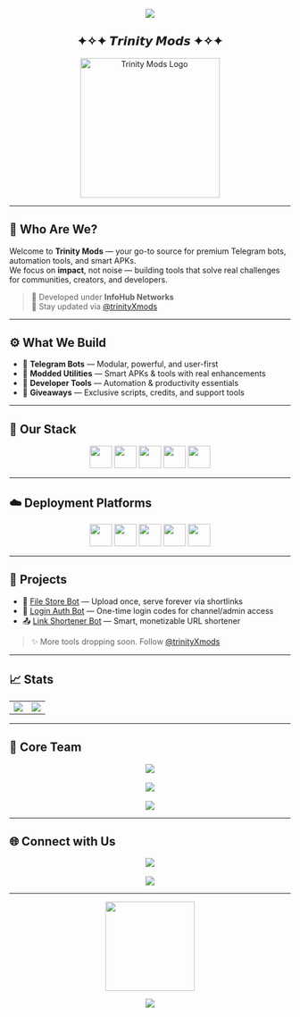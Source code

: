 <p align="center">
  <img src="https://readme-typing-svg.herokuapp.com?font=Fira+Code&size=28&duration=2500&pause=500&color=33FFAA&center=true&vCenter=true&width=800&height=100&lines=꧁+𝙒𝙚𝙡𝙘𝙤𝙢𝙚+𝙩𝙤+𝙏𝙧𝙞𝙣𝙞𝙩𝙮+𝙈𝙤𝙙𝙨+꧂;𝗣𝗿𝗲𝗺𝗶𝘂𝗺+𝗕𝗼𝘁𝘀,+𝗧𝗼𝗼𝗹𝘀+%26+𝗠𝗼𝗿𝗲;𝗕𝘂𝗶𝗹𝘁+𝗳𝗼𝗿+𝗗𝗲𝘃𝘀,+𝗖𝗿𝗲𝗮𝘁𝗼𝗿𝘀+%26+𝗔𝗱𝗺𝗶𝗻𝘀!" />
</p>

<h2 align="center">✦✧✦ 𝙏𝙧𝙞𝙣𝙞𝙩𝙮 𝙈𝙤𝙙𝙨 ✦✧✦</h2>

<p align="center">
  <img src="https://github.com/user-attachments/assets/f7653b1e-e2b1-4897-9de1-f830aca391b6" width="250px" alt="Trinity Mods Logo"/>
</p>

---

## 👋 Who Are We?

Welcome to <strong>Trinity Mods</strong> — your go-to source for premium Telegram bots, automation tools, and smart APKs.  
We focus on **impact**, not noise — building tools that solve real challenges for communities, creators, and developers.

> 🔧 Developed under **InfoHub Networks**  
> 📢 Stay updated via [@trinityXmods](https://t.me/trinityXmods)

---

## ⚙️ What We Build

- 🤖 **Telegram Bots** — Modular, powerful, and user-first  
- 🧩 **Modded Utilities** — Smart APKs & tools with real enhancements  
- 🧰 **Developer Tools** — Automation & productivity essentials  
- 🎁 **Giveaways** — Exclusive scripts, credits, and support tools

---

## 🧪 Our Stack

<p align="center">
  <img src="https://www.vectorlogo.zone/logos/python/python-ar21.svg" height="40"/>
  <img src="https://www.vectorlogo.zone/logos/firebase/firebase-ar21.svg" height="40"/>
  <img src="https://www.vectorlogo.zone/logos/javascript/javascript-ar21.svg" height="40"/>
  <img src="https://www.vectorlogo.zone/logos/git-scm/git-scm-ar21.svg" height="40"/>
  <img src="https://www.vectorlogo.zone/logos/mongodb/mongodb-ar21.svg" height="40"/>
</p>

---

## ☁️ Deployment Platforms

<p align="center">
  <img src="https://www.vectorlogo.zone/logos/koyeb/koyeb-icon.svg" height="40"/>
  <img src="https://www.vectorlogo.zone/logos/render/render-icon.svg" height="40"/>
  <img src="https://www.vectorlogo.zone/logos/heroku/heroku-icon.svg" height="40"/>
  <img src="https://www.vectorlogo.zone/logos/railwayapp/railwayapp-icon.svg" height="40"/>
  <img src="https://www.vectorlogo.zone/logos/vercel/vercel-icon.svg" height="40"/>
</p>

---

## 🚀 Projects

- 📁 [File Store Bot](https://github.com/Trinity-Mods/File-Store-Bot) — Upload once, serve forever via shortlinks  
- 🔐 [Login Auth Bot](#) — One-time login codes for channel/admin access  
- 📤 [Link Shortener Bot](#) — Smart, monetizable URL shortener

> ✨ More tools dropping soon. Follow [@trinityXmods](https://t.me/trinityXmods)

---

## 📈 Stats

<table width="100%">
  <tr>
    <td align="left">
      <img src="https://github-readme-stats.vercel.app/api?username=Trinity-Mods&theme=radical&show_icons=true&hide_border=true"/>
    </td>
    <td align="right">
      <img src="https://github-readme-streak-stats.herokuapp.com?user=Trinity-Mods&theme=radical&hide_border=true"/>
    </td>
  </tr>
</table>

---

## 🤝 Core Team

<p align="center">
  <a href="https://t.me/the_universal_being">
    <img src="https://img.shields.io/badge/𝑹𝒂𝒈𝒏𝒂𝒓_𝑳𝒐𝒕𝒉𝒃𝒓𝒐𝒌-Architect-blue?style=for-the-badge&logo=telegram" />
  </a>
  <br><br>
  <a href="https://t.me/ZOX404">
    <img src="https://img.shields.io/badge/𝒁∅𝑿-Innovation-purple?style=for-the-badge&logo=telegram" />
  </a>
  <br><br>
  <a href="https://t.me/velvetexams">
    <img src="https://img.shields.io/badge/𝑫𝒓.𝑨𝒂𝒓𝒂𝒗_𝑴𝒆𝒉𝒕𝒂-Systems_crimson?style=for-the-badge&logo=telegram" />
  </a>
</p>

---

## 🌐 Connect with Us

<p align="center">
  <a href="https://t.me/trinityXmods">
    <img src="https://img.shields.io/badge/Updates-Telegram-blue?style=for-the-badge&logo=telegram" />
  </a>
  <br><br>
  <a href="https://t.me/+WfkDPKF3ztpjZDI1">
    <img src="https://img.shields.io/badge/Get+Support-Telegram+Group-darkgreen?style=for-the-badge&logo=telegram" />
  </a>
</p>

---

<p align="center">
  <img src="https://media.giphy.com/media/VGK2WUT3amXjG/giphy.gif" width="160" />
</p>

<p align="center">
  <img src="https://readme-typing-svg.herokuapp.com?font=Fira+Code&size=24&duration=3000&center=true&vCenter=true&width=700&lines=Not+just+another+dev+group...;We+build+tools+that+raise+standards.;Let+the+bots+do+the+heavy+lifting+⚡"/>
</p>


